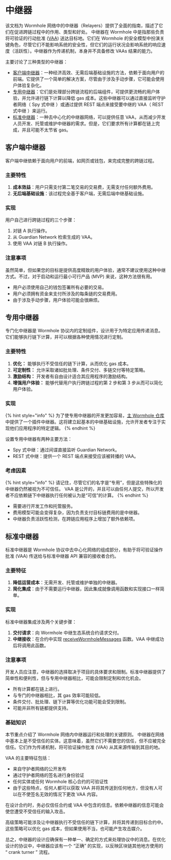 # 中继器

该文档为 Wormhole 网络中的中继器（Relayers）提供了全面的指南，描述了它们在促进跨链过程中的作用、类型和好处。 中继器在 Wormhole 中是指那些负责将可验证的行动批准 ([VAA](vaa.md)) 送达目标地。它们在 Wormhole 的安全模型中扮演关键角色，尽管它们不能影响系统的安全性，但它们的运行状况会影响系统的响应速度（活跃性）。中继器作为传递机制，本身并不具备修改 VAAs 结果的能力。

主要讨论了三种类型的中继器：

* [客户端中继器](relayer.md#ke-hu-duan-zhong-ji-qi)：一种经济高效、无需后端基础设施的方法，依赖于面向用户的前端。它提供了一个简单的解决方案，尽管由于涉及手动步骤，它可能会使用户体验复杂化。
* [专用中继器](relayer.md#zhuan-yong-zhong-ji-qi)：它们是处理部分跨链流程的后端组件，可提供更流畅的用户体验，并允许进行链下计算以降低 gas 成本。这些中继器可以通过直接监听守护者网络（ Spy 式中继 ）或通过提供 REST 端点来接受要中继的 VAA（ REST 式中继 ）来运行。
* [标准中继器](relayer.md#biao-zhun-zhong-ji-qi)：一种去中心化的中继器网络，可以提供任意 VAA，从而减少开发人员开发、托管或维护中继器的需求。但是，它们要求所有计算都在链上完成，并且可能不太节省 gas。

## 客户端中继器

客户端中继依赖于面向用户的前端，如网页或钱包，来完成完整的跨链过程。

### 主要特性

1. **成本效益**：用户只需支付第二笔交易的交易费，无需支付任何额外费用。
2. **无后端基础设施**：该过程完全基于客户端，无需后端中继基础设施。

### 实现

用户自己进行跨链过程的三个步骤：

1. 对链 A 执行操作。
2. 从 Guardian Network 检索生成的 VAA。
3. 使用 VAA 对链 B 执行操作。

### 注意事项

虽然简单，但如果您的目标是提供高度精致的用户体验，通常不建议使用这种中继方式。不过，对于启动和运行最小可行产品 (MVP) 来说，这种方法很有用。

* 用户必须使用自己的钱包签署所有必要的交易。
* 用户必须拥有资金来支付所涉及的每条链的交易费用。
* 由于涉及手动步骤，用户体验可能会很麻烦。

## 专用中继器

专门化中继器是 Wormhole 协议内的定制组件，设计用于为特定应用传递消息。它们能够执行链下计算，并可以根据各种使用情况进行定制。

### 主要特性

1. **优化：** 能够执行不受信任的链下计算，从而优化 gas 成本。
2. **可定制性：** 允许采取诸如批处理、条件交付、多链交付等特定策略。
3. **激励结构：** 开发者有自由设计适合其应用程序的激励结构。
4. **增强用户体验：** 能够代替用户执行跨链过程的第 2 步和第 3 步从而可以简化用户体验。

### 实现

{% hint style="info" %}
为了使专用中继器的开发更加容易，[主 Wormhole 仓库](https://github.com/wormhole-foundation/wormhole/tree/main/relayer)中提供了一个插件中继器。这将建立起基本的中继基础设施，允许开发者专注于实现他们应用程序的特定逻辑。
{% endhint %}

设置专用中继器有两种主要方法：

* Spy 式中继：通过间谍直接监听 Guardian Network。
* REST 式中继：提供一个 REST 端点来接受应该被转播的 VAA。

### 考虑因素

{% hint style="info" %}
请记住，尽管它们的名字是“专用”，但是这些特殊化的中继器仍然被视为不可信任。 VAA 是公开的，并且可以由任何人提交，所以开发者不应依赖链下中继器执行任何被认为是“可信”的计算。
{% endhint %}

* 需要进行开发工作和托管服务。
* 费用模型可能会变得复杂，因为负责支付目标链费用的是中继器。
* 中继器负责活跃性检测，在跨链应用程序上增加了额外依赖项。

## 标准中继器

标准中继器是 Wormhole 协议中去中心化网络的组成部分，有助于将可验证操作批准 (VAA) 传送给与标准中继器 API 兼容的接收者合约。

### 主要特征

1. **降低运营成本**：无需开发、托管或维护单独的中继器。
2. **简化集成**：由于不需要运行中继器，因此集成就像调用函数和实现接口一样简单。

### 实现

标准中继器集成涉及两个关键步骤：

1. **交付请求**：向 Wormhole 中继生态系统合约请求交付。
2. **中继接收**：在合约中实现 [receiveWormholeMessages](https://github.com/wormhole-foundation/wormhole-solidity-sdk/blob/bacbe82e6ae3f7f5ec7cdcd7d480f1e528471bbb/src/interfaces/IWormholeReceiver.sol#L44-L50) 函数。VAA 中继成功后将调用此函数。

### 注意事项

开发人员应注意，中继器的选择取决于项目的具体要求和限制。标准中继器提供了简单性和便利性，但与专用中继器相比，可能会限制定制和优化机会。&#x20;

* 所有计算都在链上进行。
* 与专门的中继器相比，其 gas 效率可能较低。
* 条件交付、批处理、链下计算等优化功能可能会受到限制。
* 可能并非所有链都提供支持。

### 基础知识

本节重点介绍了 Wormhole 网络内中继器运行和处理的关键原则。 中继器在网络中基本上是不受信任的实体。这意味着，虽然它们不需要您的信任，但不应被完全信任。它们作为传递机制，将可验证操作批准 (VAA) 从其来源传输到其目的地。

VAA 的主要特征包括：

* 来自守护者网络的公开发布
* 通过守护者网络的签名进行身份验证
* 任何实体或任何 Wormhole 核心合约的可验证性
* 由于这些特点，任何人都可以获取 VAA 并将其传送到任何地方，但没有人可以在不使签名无效的情况下更改 VAA 内容。

在设计合约时，务必仅信任合约或 VAA 中包含的信息。依赖中继器的信息可能会使您遭受不受信任的输入攻击。

高级策略可能涉及让中继器执行不受信任的链下计算，并将其传递到目标合约中。这些策略可以优化 gas 成本，但如果使用不当，也可能产生攻击媒介。

总之，中继器的设计应确保有一种单一、确定的方式来处理协议中的消息。在优化设计的协议中，中继器应该有一个 “正确” 的实现，以反映区块链其他地方使用的 “ crank turner ” 流程。
